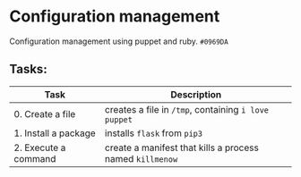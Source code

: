 # Configuration management

Configuration management using puppet and ruby.
`#0969DA`

## Tasks:

| Task    | Description |
|---------|-------------|
|0. Create a file | creates a file in `/tmp`,  containing `i love puppet` |
|1. Install a package | installs `flask` from `pip3` |
|2. Execute a command | create a manifest that kills a process named `killmenow` |

